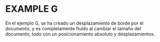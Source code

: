 # EXAMPLE G

En el ejemplo G, se ha creado un desplazamiento de borde por el documento, y es completamente fluido al cambiar el tamaño del documento, todo con un posicionamiento absoluto y desplazamientos. 

